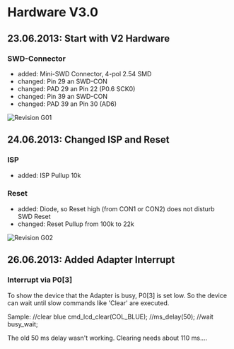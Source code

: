 # Hardware V3.0

## 23.06.2013: Start with V2 Hardware

### SWD-Connector

* added:   Mini-SWD Connector, 4-pol 2.54 SMD
* changed: Pin 29 an SWD-CON
* changed: PAD 29 an Pin 22 (P0.6 SCK0)
* changed: Pin 39 an SWD-CON
* changed: PAD 39 an Pin 30 (AD6)

![Revision G01](https://raw.github.com/GSNT/TFT-Stuff/master/Hardware/TFT-Watterott/MI0283QT_v20.jpg)

## 24.06.2013: Changed ISP and Reset

### ISP

* added:   ISP Pullup 10k

### Reset

* added:   Diode, so Reset high (from CON1 or CON2) does not disturb SWD Reset
* changed: Reset Pullup from 100k to 22k

![Revision G02](https://raw.github.com/GSNT/TFT-Stuff/master/Hardware/TFT-Watterott/Reset_ISP.jpg)

## 26.06.2013: Added Adapter Interrupt

### Interrupt via P0[3]

To show the device that the Adapter is busy, P0[3] is set low. So the device can wait until slow commands like 'Clear' are executed.

Sample:
		//clear blue
		cmd_lcd_clear(COL_BLUE);
		//ms_delay(50);
		//wait
		busy_wait;

 The old 50 ms delay wasn't working. Clearing needs about 110 ms....
